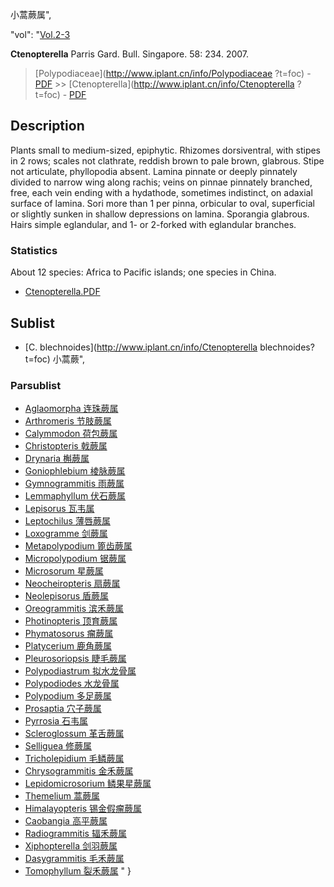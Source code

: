 小蒿蕨属",

  "vol": "[Vol.2-3](http://iplant.cn/foc/vol/1)

**Ctenopterella** Parris Gard. Bull. Singapore. 58: 234. 2007.

> [Polypodiaceae](http://www.iplant.cn/info/Polypodiaceae ?t=foc) - [PDF](http://iplant.cn/foc/pdf/Polypodiaceae.pdf) >> [Ctenopterella](http://www.iplant.cn/info/Ctenopterella ?t=foc) - [PDF](http://www.iplant.cn/foc/pdf/Ctenopterella.pdf)

## Description

Plants small to medium-sized, epiphytic. Rhizomes dorsiventral, with stipes in 2 rows; scales not clathrate, reddish brown to pale brown, glabrous. Stipe not articulate, phyllopodia absent. Lamina pinnate or deeply pinnately divided to narrow wing along rachis; veins on pinnae pinnately branched, free, each vein ending with a hydathode, sometimes indistinct, on adaxial surface of lamina. Sori more than 1 per pinna, orbicular to oval, superficial or slightly sunken in shallow depressions on lamina. Sporangia glabrous. Hairs simple eglandular, and 1- or 2-forked with eglandular branches.

### Statistics
About 12 species: Africa to Pacific islands; one species in China.
* [Ctenopterella.PDF](http://iplant.cn/foc/pdf/Ctenopterella.pdf)

## Sublist

* [C.  blechnoides](http://www.iplant.cn/info/Ctenopterella blechnoides?t=foc) 小蒿蕨",

### Parsublist

* [Aglaomorpha  连珠蕨属](Aglaomorpha-连珠蕨属.md)
* [Arthromeris  节肢蕨属](http://www.iplant.cn/info/Arthromeris?t=foc)
* [Calymmodon  荷包蕨属](http://www.iplant.cn/info/Calymmodon?t=foc)
* [Christopteris  戟蕨属](http://www.iplant.cn/info/Christopteris?t=foc)
* [Drynaria  槲蕨属](http://www.iplant.cn/info/Drynaria?t=foc)
* [Goniophlebium  棱脉蕨属](http://www.iplant.cn/info/Goniophlebium?t=foc)
* [Gymnogrammitis  雨蕨属](http://www.iplant.cn/info/Gymnogrammitis?t=foc)
* [Lemmaphyllum  伏石蕨属](http://www.iplant.cn/info/Lemmaphyllum?t=foc)
* [Lepisorus  瓦韦属](http://www.iplant.cn/info/Lepisorus?t=foc)
* [Leptochilus  薄唇蕨属](http://www.iplant.cn/info/Leptochilus?t=foc)
* [Loxogramme  剑蕨属](http://www.iplant.cn/info/Loxogramme?t=foc)
* [Metapolypodium  篦齿蕨属](http://www.iplant.cn/info/Metapolypodium?t=foc)
* [Micropolypodium  锯蕨属](http://www.iplant.cn/info/Micropolypodium?t=foc)
* [Microsorum  星蕨属](http://www.iplant.cn/info/Microsorum?t=foc)
* [Neocheiropteris  扇蕨属](http://www.iplant.cn/info/Neocheiropteris?t=foc)
* [Neolepisorus  盾蕨属](http://www.iplant.cn/info/Neolepisorus?t=foc)
* [Oreogrammitis  滨禾蕨属](http://www.iplant.cn/info/Oreogrammitis?t=foc)
* [Photinopteris  顶育蕨属](http://www.iplant.cn/info/Photinopteris?t=foc)
* [Phymatosorus  瘤蕨属](http://www.iplant.cn/info/Phymatosorus?t=foc)
* [Platycerium  鹿角蕨属](http://www.iplant.cn/info/Platycerium?t=foc)
* [Pleurosoriopsis  睫毛蕨属](http://www.iplant.cn/info/Pleurosoriopsis?t=foc)
* [Polypodiastrum  拟水龙骨属](http://www.iplant.cn/info/Polypodiastrum?t=foc)
* [Polypodiodes  水龙骨属](http://www.iplant.cn/info/Polypodiodes?t=foc)
* [Polypodium  多足蕨属](http://www.iplant.cn/info/Polypodium?t=foc)
* [Prosaptia  穴子蕨属](http://www.iplant.cn/info/Prosaptia?t=foc)
* [Pyrrosia  石韦属](http://www.iplant.cn/info/Pyrrosia?t=foc)
* [Scleroglossum  革舌蕨属](http://www.iplant.cn/info/Scleroglossum?t=foc)
* [Selliguea  修蕨属](http://www.iplant.cn/info/Selliguea?t=foc)
* [Tricholepidium  毛鳞蕨属](http://www.iplant.cn/info/Tricholepidium?t=foc)
* [Chrysogrammitis  金禾蕨属](http://www.iplant.cn/info/Chrysogrammitis?t=foc)
* [Lepidomicrosorium  鳞果星蕨属](http://www.iplant.cn/info/Lepidomicrosorium?t=foc)
* [Themelium  蒿蕨属](http://www.iplant.cn/info/Themelium?t=foc)
* [Himalayopteris  锡金假瘤蕨属](http://www.iplant.cn/info/Himalayopteris?t=foc)
* [Caobangia  高平蕨属](http://www.iplant.cn/info/Caobangia?t=foc)
* [Radiogrammitis  辐禾蕨属](http://www.iplant.cn/info/Radiogrammitis?t=foc)
* [Xiphopterella  剑羽蕨属](http://www.iplant.cn/info/Xiphopterella?t=foc)
* [Dasygrammitis  毛禾蕨属](http://www.iplant.cn/info/Dasygrammitis?t=foc)
* [Tomophyllum  裂禾蕨属](http://www.iplant.cn/info/Tomophyllum?t=foc)
"
}